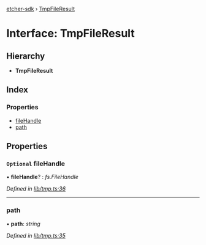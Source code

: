 [etcher-sdk](../README.md) › [TmpFileResult](tmpfileresult.md)

# Interface: TmpFileResult

## Hierarchy

* **TmpFileResult**

## Index

### Properties

* [fileHandle](tmpfileresult.md#optional-filehandle)
* [path](tmpfileresult.md#path)

## Properties

### `Optional` fileHandle

• **fileHandle**? : *fs.FileHandle*

*Defined in [lib/tmp.ts:36](https://github.com/balena-io-modules/etcher-sdk/blob/7bb2a23/lib/tmp.ts#L36)*

___

###  path

• **path**: *string*

*Defined in [lib/tmp.ts:35](https://github.com/balena-io-modules/etcher-sdk/blob/7bb2a23/lib/tmp.ts#L35)*

